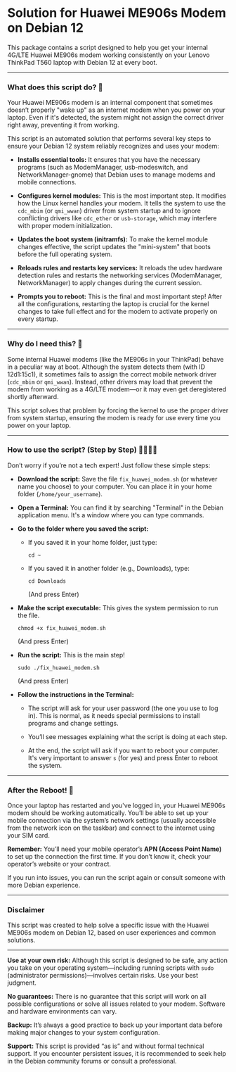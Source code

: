 
# Solution for Huawei ME906s Modem on Debian 12

This package contains a script designed to help you get your internal 4G/LTE Huawei ME906s modem working consistently on your Lenovo ThinkPad T560 laptop with Debian 12 at every boot.

---

### What does this script do? 🤔

Your Huawei ME906s modem is an internal component that sometimes doesn’t properly "wake up" as an internet modem when you power on your laptop. Even if it's detected, the system might not assign the correct driver right away, preventing it from working.

This script is an automated solution that performs several key steps to ensure your Debian 12 system reliably recognizes and uses your modem:

- **Installs essential tools:** It ensures that you have the necessary programs (such as ModemManager, usb-modeswitch, and NetworkManager-gnome) that Debian uses to manage modems and mobile connections.

- **Configures kernel modules:** This is the most important step. It modifies how the Linux kernel handles your modem. It tells the system to use the `cdc_mbim` (or `qmi_wwan`) driver from system startup and to ignore conflicting drivers like `cdc_ether` or `usb-storage`, which may interfere with proper modem initialization.

- **Updates the boot system (initramfs):** To make the kernel module changes effective, the script updates the "mini-system" that boots before the full operating system.

- **Reloads rules and restarts key services:** It reloads the udev hardware detection rules and restarts the networking services (ModemManager, NetworkManager) to apply changes during the current session.

- **Prompts you to reboot:** This is the final and most important step! After all the configurations, restarting the laptop is crucial for the kernel changes to take full effect and for the modem to activate properly on every startup.

---

### Why do I need this? 🧐

Some internal Huawei modems (like the ME906s in your ThinkPad) behave in a peculiar way at boot. Although the system detects them (with ID 12d1:15c1), it sometimes fails to assign the correct mobile network driver (`cdc_mbim` or `qmi_wwan`). Instead, other drivers may load that prevent the modem from working as a 4G/LTE modem—or it may even get deregistered shortly afterward.

This script solves that problem by forcing the kernel to use the proper driver from system startup, ensuring the modem is ready for use every time you power on your laptop.

---

### How to use the script? (Step by Step) 🚶‍♂️🚶‍♀️

Don’t worry if you’re not a tech expert! Just follow these simple steps:

- **Download the script:** Save the file `fix_huawei_modem.sh` (or whatever name you choose) to your computer. You can place it in your home folder (`/home/your_username`).

- **Open a Terminal:**
  You can find it by searching "Terminal" in the Debian application menu. It's a window where you can type commands.

- **Go to the folder where you saved the script:**

  + If you saved it in your home folder, just type:
    ```
    cd ~
    ```
  + If you saved it in another folder (e.g., Downloads), type:
    ```
    cd Downloads
    ```
    (And press Enter)

- **Make the script executable:** This gives the system permission to run the file.
    ```
    chmod +x fix_huawei_modem.sh
    ```
    (And press Enter)

- **Run the script:** This is the main step!
    ```
    sudo ./fix_huawei_modem.sh
    ```
    (And press Enter)

- **Follow the instructions in the Terminal:**

  + The script will ask for your user password (the one you use to log in). This is normal, as it needs special permissions to install programs and change settings.

  + You’ll see messages explaining what the script is doing at each step.

  + At the end, the script will ask if you want to reboot your computer. It's very important to answer `s` (for yes) and press Enter to reboot the system.

---

### After the Reboot! 🎉

Once your laptop has restarted and you've logged in, your Huawei ME906s modem should be working automatically. You’ll be able to set up your mobile connection via the system’s network settings (usually accessible from the network icon on the taskbar) and connect to the internet using your SIM card.

**Remember:** You’ll need your mobile operator’s **APN (Access Point Name)** to set up the connection the first time. If you don’t know it, check your operator’s website or your contract.

If you run into issues, you can run the script again or consult someone with more Debian experience.

---

### Disclaimer

This script was created to help solve a specific issue with the Huawei ME906s modem on Debian 12, based on user experiences and common solutions.

---

**Use at your own risk:** Although this script is designed to be safe, any action you take on your operating system—including running scripts with `sudo` (administrator permissions)—involves certain risks. Use your best judgment.

**No guarantees:** There is no guarantee that this script will work on all possible configurations or solve all issues related to your modem. Software and hardware environments can vary.

**Backup:** It’s always a good practice to back up your important data before making major changes to your system configuration.

**Support:** This script is provided “as is” and without formal technical support. If you encounter persistent issues, it is recommended to seek help in the Debian community forums or consult a professional.
